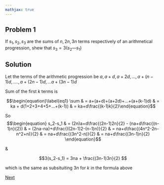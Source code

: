 ```yaml
---
mathjax: true
---
```


## Problem 1

If $s_1,s_2, s_3$ are the sums of $n, 2n, 3n$ terms respectively of an arithmetical progression, shew that $s_3 = 3 (s_2 — s_1)$

## Solution

Let the terms of the arithmetic progression be $a, a+d, a+2d, ..., a+(n-1)d, .... , a+(2n-1)d, ...a+(3n-1)d$

Sum of the first $k$ terms is

  $$\begin{equation}\label{eq1} \sum & = a+(a+d)+(a+2d)+...+(a+(k-1)d) & = ka + d(1+2+3+4+5+...+(k-1)) & = ka+d\frac{(k-1)k}{2}\end{equation}$$

So $$\begin{equation} s_2-s_1 & = (2n)a+d\frac{(2n-1)2n}{2} - (na+d\frac{(n-1)n}{2}) & = (2na-na)+d\frac{((2n-1)2-(n-1)n)}{2} & = na+d\frac{(4n^2-2n-n^2+n)}{2} & = na+d\frac{(3n^2-n)}{2} & = na+d\frac{(3n-1)n}{2} \end{equation}$$

&

$$3(s_2-s_1) = 3na + \frac{(3n-1)3n}{2} $$ 

which is the same as subsituiting $3n$ for $k$ in the formula above

[Next](2.html)
